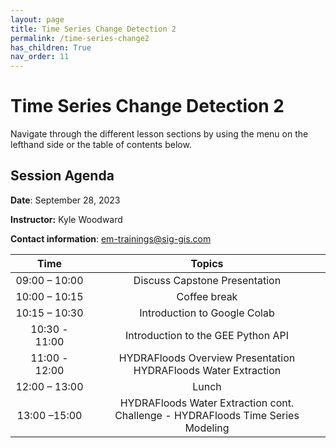 ```yaml
---
layout: page
title: Time Series Change Detection 2
permalink: /time-series-change2
has_children: True
nav_order: 11
---
```


# Time Series Change Detection 2

Navigate through the different lesson sections by using the menu on the lefthand side or the table of contents below.

## Session Agenda

**Date**: September 28, 2023  

**Instructor:** Kyle Woodward 

**Contact information**: [em-trainings@sig-gis.com](em-trainings@sig-gis.com)

|      Time     |                                                                                                       Topics                                                                                                                                     |
|:-------------:|:-----------------------------------------------------------------------------------------------------------------------------------------------------------------------------------------------------------------:|
| 09:00 – 10:00 |                                  Discuss Capstone Presentation<br>                                  |
| 10:00 – 10:15 |                                              Coffee break                                                              |
| 10:15 – 10:30 |                                       Introduction to Google Colab                                                    |
| 10:30 - 11:00 |                               Introduction to the GEE Python API
| 11:00 - 12:00 |                               HYDRAFloods Overview Presentation<br>HYDRAFloods Water Extraction
| 12:00 – 13:00 |                                                Lunch                                                                   |
| 13:00 –15:00  |                  HYDRAFloods Water Extraction cont.<br>Challenge - HYDRAFloods Time Series Modeling                                  |